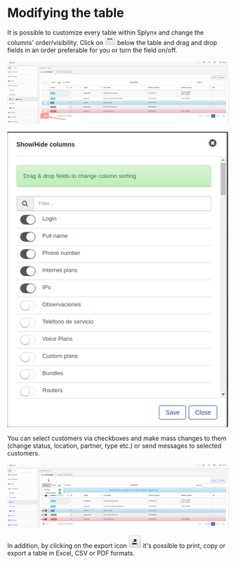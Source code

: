 Modifying the table
==========


It is possible to customize every table within Splynx and change the columns' order/visibility.
Click on <icon class="image-icon">![...](change_column_sorting.png)</icon> below the table and drag and drop fields in an order preferable for you or turn the field on/off.

![Table view](table_view.png)

![Show column](show_column.png)

You can select customers via checkboxes and make mass changes to them (change status, location, partner, type etc.) or send messages to selected customers.

![Select customers](customer_multi_choice.png)

In addition, by clicking on the export icon <icon class="image-icon">![Export table](export_table.png)</icon> it's possible to print, copy or export a table in Excel, CSV or PDF formats.
